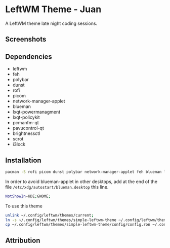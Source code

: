 # LeftWM Theme - Juan

A LeftWM theme late night coding sessions.

## Screenshots

## Dependencies

- leftwm
- feh
- polybar
- dunst
- rofi
- picom
- network-manager-applet
- blueman
- lxqt-powermanagment
- lxqt-policykit
- pcmanfm-qt
- pavucontrol-qt
- brightnessctl
- scrot
- i3lock

## Installation

```bash
pacman -S rofi picom dunst polybar network-manager-applet feh blueman lxqt-powermanagement lxqt-policykit pcmanfm-qt pavucontrol-qt brightnessctl scrot i3lock
```

In order to avoid blueman-applet in other desktops, add at the end of the file `/etc/xdg/autostart/blueman.desktop` this line.

```bash
NotShowIn=KDE;GNOME;
```

To use this theme

```bash
unlink ~/.config/leftwm/themes/current;
ln -s ~/.config/leftwm/themes/simple-leftwm-theme ~/.config/leftwm/themes/current;
cp ~/.config/leftwm/themes/simple-leftwm-theme/config/config.ron ~/.config/leftwm/config.ron;
```

## Attribution
